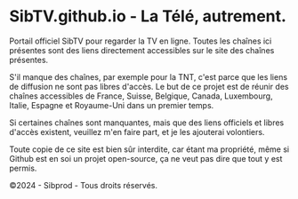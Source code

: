 # SibTV.github.io - La Télé, autrement.
Portail officiel SibTV pour regarder la TV en ligne.
Toutes les chaînes ici présentes sont des liens directement accessibles sur le site des chaînes présentes.

S'il manque des chaînes, par exemple pour la TNT, c'est parce que les liens de diffusion ne sont pas libres d'accès. 
Le but de ce projet est de réunir des chaînes accessibles de France, Suisse, Belgique, Canada, Luxembourg, Italie, Espagne et Royaume-Uni dans un premier temps. 

Si certaines chaînes sont manquantes, mais que des liens officiels et libres d'accès existent, veuillez m'en faire part, et je les ajouterai volontiers. 

Toute copie de ce site est bien sûr interdite, car étant ma propriété, même si Github est en soi un projet open-source, ça ne veut pas dire que tout y est permis.

©2024 - Sibprod - Tous droits réservés.
